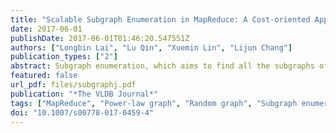 ```yaml
---
title: "Scalable Subgraph Enumeration in MapReduce: A Cost-oriented Approach"
date: 2017-06-01
publishDate: 2017-06-01T01:46:20.547551Z
authors: ["Longbin Lai", "Lu Qin", "Xuemin Lin", "Lijun Chang"]
publication_types: ["2"]
abstract: Subgraph enumeration, which aims to find all the subgraphs of a large data graph that are isomorphic to a given pattern graph, is a fundamental graph problem with a wide range of applications. However, existing sequential algorithms for subgraph enumeration fall short in handling large graphs due to the involvement of computationally intensive subgraph isomorphism operations. Thus, some recent researches focus on solving the problem using MapReduce. Nevertheless, exiting MapReduce approaches are not scalable to handle very large graphs since they either produce a huge number of partial results or consume a large amount of memory. Motivated by this, in this paper, we propose a new algorithm TwinTwigJoin based on a left-deep-join framework in MapReduce, in which the basic join unit is a TwinTwig (an edge or two incident edges of a node). We show that in the Erdös-Rényi random-graph model, TwinTwigJoin is instance optimal in the left-deep-join framework under reasonable assumptions, and we devise an algorithm to compute the optimal join plan. Three optimization strategies are explored to improve our algorithm. Furthermore, we discuss how our approach can be adapted in the power-law random-graph model. We conduct extensive performance studies in several real graphs, one of which contains billions of edges. Our approach significantly outperforms existing solutions in all tests.
featured: false
url_pdf: files/subgraphj.pdf
publication: "*The VLDB Journal*"
tags: ["MapReduce", "Power-law graph", "Random graph", "Subgraph enumeration"]
doi: "10.1007/s00778-017-0459-4"
---
```


